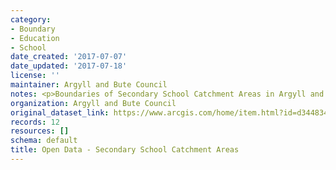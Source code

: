 ```yaml
---
category:
- Boundary
- Education
- School
date_created: '2017-07-07'
date_updated: '2017-07-18'
license: ''
maintainer: Argyll and Bute Council
notes: <p>Boundaries of Secondary School Catchment Areas in Argyll and Bute</p>
organization: Argyll and Bute Council
original_dataset_link: https://www.arcgis.com/home/item.html?id=d344834454e54fc891966ce23c3cfa34
records: 12
resources: []
schema: default
title: Open Data - Secondary School Catchment Areas
---
```

